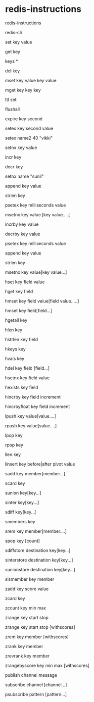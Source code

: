 # redis-instructions
redis-instructions

redis-cli

set key value

get key

keys *

del key

mset key value key value

mget key key key

ttl set

flushall

expire key second

setex key second value

setex name2 40 "vikki"

setnx key value

incr key

decr key

setnx name "sunil"

append key value

strlen key

psetex key milliseconds value

msetnx key value [key value.....]

incrby key value

decrby key value

psetex key milliseconds value

append key value

strlen key

msetnx key value[key value...]

hset key field value

hget key field

hmset key field value[field value.....]

hmset key field[field...]

hgetall key

hlen key

hstrlen key field

hkeys key

hvals key

hdel key field [field...]

hsetnx key field value

hexists key field

hincrby key field increment

hincrbyfloat key field increment

lpush key value[value....]

rpush key value[value....]

lpop key

rpop key

llen key

linsert key before|after pivot value

sadd key member[member...]

scard key

sunion key[key...]

sinter key[key...]

sdiff key[key...]

smembers key

srem key member[member....]

spop key [count]

sdiffstore destination key[key...]

sinterstore destination key[key...]

sunionstore destination key[key...]

sismember key member

zadd key score value

zcard key

zcount key min max

zrange key start stop

zrange key start stop [withscores]

zrem key member [withscores]

zrank key member

zrevrank key member

zrangebyscore key min max [withscores]

publish channel message

subscribe channel [channel...]

psubscribe pattern [pattern...]
